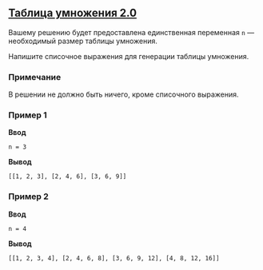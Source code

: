 ## [Таблица умножения 2.0](../../../solutions/3.3/33_b.py)

Вашему решению будет предоставлена единственная переменная `n` — необходимый размер таблицы умножения.

Напишите списочное выражения для генерации таблицы умножения.

### Примечание

В решении не должно быть ничего, кроме списочного выражения.

### Пример 1

__Ввод__
```plaintext
n = 3
```

__Вывод__
```plaintext
[[1, 2, 3], [2, 4, 6], [3, 6, 9]]
```

### Пример 2

__Ввод__
```plaintext
n = 4
```

__Вывод__
```plaintext
[[1, 2, 3, 4], [2, 4, 6, 8], [3, 6, 9, 12], [4, 8, 12, 16]]
```